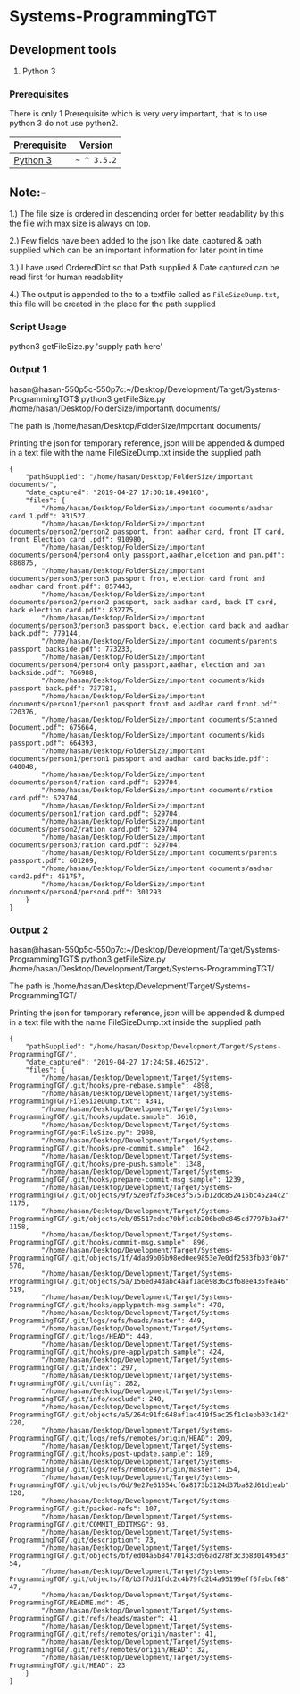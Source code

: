 # Systems-ProgrammingTGT


## Development tools

1. Python 3


### Prerequisites

There is only 1 Prerequisite which is very very important, that is to use python 3 do not use python2.


| Prerequisite                                                           |  Version  |
| -----------------------------------------------------------------------|-----------|
| [Python 3](https://www.python.org/ftp/python/3.7.3/Python-3.7.3.tar.xz)|`~ ^ 3.5.2`|


## Note:-

1.) The file size is ordered in descending order for better readability by this the file with max size is always on top.

2.) Few fields have been added to the json like date_captured & path supplied which can be an important information for later point in time

3.) I have used OrderedDict so that Path supplied & Date captured can be read first for human readability 

4.) The output is appended to the to a textfile called as `FileSizeDump.txt`, this file will be created in the place for the path supplied

### Script Usage
python3 getFileSize.py 'supply path here'


### Output 1


hasan@hasan-550p5c-550p7c:~/Desktop/Development/Target/Systems-ProgrammingTGT$ python3 getFileSize.py /home/hasan/Desktop/FolderSize/important\ documents/

The path is  /home/hasan/Desktop/FolderSize/important documents/

Printing the json for temporary reference, json will be appended & dumped in a text file with the name FileSizeDump.txt inside the supplied path

```
{
    "pathSupplied": "/home/hasan/Desktop/FolderSize/important documents/",
    "date_captured": "2019-04-27 17:30:18.490180",
    "files": {
        "/home/hasan/Desktop/FolderSize/important documents/aadhar card 1.pdf": 931527,
        "/home/hasan/Desktop/FolderSize/important documents/person2/person2 passport, front aadhar card, front IT card, front Election card .pdf": 910980,
        "/home/hasan/Desktop/FolderSize/important documents/person4/person4 only passport,aadhar,elcetion and pan.pdf": 886875,
        "/home/hasan/Desktop/FolderSize/important documents/person3/person3 passport fron, election card front and aadhar card front.pdf": 857443,
        "/home/hasan/Desktop/FolderSize/important documents/person2/person2 passport, back aadhar card, back IT card, back election card.pdf": 832775,
        "/home/hasan/Desktop/FolderSize/important documents/person3/person3 passport back, election card back and aadhar back.pdf": 779144,
        "/home/hasan/Desktop/FolderSize/important documents/parents passport backside.pdf": 773233,
        "/home/hasan/Desktop/FolderSize/important documents/person4/person4 only passport,aadhar, election and pan backside.pdf": 766988,
        "/home/hasan/Desktop/FolderSize/important documents/kids passport back.pdf": 737781,
        "/home/hasan/Desktop/FolderSize/important documents/person1/person1 passport front and aadhar card front.pdf": 720376,
        "/home/hasan/Desktop/FolderSize/important documents/Scanned Document.pdf": 675664,
        "/home/hasan/Desktop/FolderSize/important documents/kids passport.pdf": 664393,
        "/home/hasan/Desktop/FolderSize/important documents/person1/person1 passport and aadhar card backside.pdf": 640048,
        "/home/hasan/Desktop/FolderSize/important documents/person4/ration card.pdf": 629704,
        "/home/hasan/Desktop/FolderSize/important documents/ration card.pdf": 629704,
        "/home/hasan/Desktop/FolderSize/important documents/person1/ration card.pdf": 629704,
        "/home/hasan/Desktop/FolderSize/important documents/person2/ration card.pdf": 629704,
        "/home/hasan/Desktop/FolderSize/important documents/person3/ration card.pdf": 629704,
        "/home/hasan/Desktop/FolderSize/important documents/parents passport.pdf": 601209,
        "/home/hasan/Desktop/FolderSize/important documents/aadhar card2.pdf": 461757,
        "/home/hasan/Desktop/FolderSize/important documents/person4/person4.pdf": 301293
    }
}
```


### Output 2

hasan@hasan-550p5c-550p7c:~/Desktop/Development/Target/Systems-ProgrammingTGT$ python3 getFileSize.py /home/hasan/Desktop/Development/Target/Systems-ProgrammingTGT/

The path is  /home/hasan/Desktop/Development/Target/Systems-ProgrammingTGT/

Printing the json for temporary reference, json will be appended & dumped in a text file with the name FileSizeDump.txt inside the supplied path

```
{
    "pathSupplied": "/home/hasan/Desktop/Development/Target/Systems-ProgrammingTGT/",
    "date_captured": "2019-04-27 17:24:58.462572",
    "files": {
        "/home/hasan/Desktop/Development/Target/Systems-ProgrammingTGT/.git/hooks/pre-rebase.sample": 4898,
        "/home/hasan/Desktop/Development/Target/Systems-ProgrammingTGT/FileSizeDump.txt": 4341,
        "/home/hasan/Desktop/Development/Target/Systems-ProgrammingTGT/.git/hooks/update.sample": 3610,
        "/home/hasan/Desktop/Development/Target/Systems-ProgrammingTGT/getFileSize.py": 2908,
        "/home/hasan/Desktop/Development/Target/Systems-ProgrammingTGT/.git/hooks/pre-commit.sample": 1642,
        "/home/hasan/Desktop/Development/Target/Systems-ProgrammingTGT/.git/hooks/pre-push.sample": 1348,
        "/home/hasan/Desktop/Development/Target/Systems-ProgrammingTGT/.git/hooks/prepare-commit-msg.sample": 1239,
        "/home/hasan/Desktop/Development/Target/Systems-ProgrammingTGT/.git/objects/9f/52e0f2f636ce3f5757b12dc852415bc452a4c2": 1175,
        "/home/hasan/Desktop/Development/Target/Systems-ProgrammingTGT/.git/objects/eb/05517edec70bf1cab206be0c845cd7797b3ad7": 1158,
        "/home/hasan/Desktop/Development/Target/Systems-ProgrammingTGT/.git/hooks/commit-msg.sample": 896,
        "/home/hasan/Desktop/Development/Target/Systems-ProgrammingTGT/.git/objects/1f/4dad9b06b98ed0ee9853e7e0df2583fb03f0b7": 570,
        "/home/hasan/Desktop/Development/Target/Systems-ProgrammingTGT/.git/objects/5a/156ed94dabc4aaf1ade9836c3f68ee436fea46": 519,
        "/home/hasan/Desktop/Development/Target/Systems-ProgrammingTGT/.git/hooks/applypatch-msg.sample": 478,
        "/home/hasan/Desktop/Development/Target/Systems-ProgrammingTGT/.git/logs/refs/heads/master": 449,
        "/home/hasan/Desktop/Development/Target/Systems-ProgrammingTGT/.git/logs/HEAD": 449,
        "/home/hasan/Desktop/Development/Target/Systems-ProgrammingTGT/.git/hooks/pre-applypatch.sample": 424,
        "/home/hasan/Desktop/Development/Target/Systems-ProgrammingTGT/.git/index": 297,
        "/home/hasan/Desktop/Development/Target/Systems-ProgrammingTGT/.git/config": 282,
        "/home/hasan/Desktop/Development/Target/Systems-ProgrammingTGT/.git/info/exclude": 240,
        "/home/hasan/Desktop/Development/Target/Systems-ProgrammingTGT/.git/objects/a5/264c91fc648af1ac419f5ac25f1c1ebb03c1d2": 220,
        "/home/hasan/Desktop/Development/Target/Systems-ProgrammingTGT/.git/logs/refs/remotes/origin/HEAD": 209,
        "/home/hasan/Desktop/Development/Target/Systems-ProgrammingTGT/.git/hooks/post-update.sample": 189,
        "/home/hasan/Desktop/Development/Target/Systems-ProgrammingTGT/.git/logs/refs/remotes/origin/master": 154,
        "/home/hasan/Desktop/Development/Target/Systems-ProgrammingTGT/.git/objects/6d/9e27e61654cf6a8173b3124d37ba82d61d1eab": 128,
        "/home/hasan/Desktop/Development/Target/Systems-ProgrammingTGT/.git/packed-refs": 107,
        "/home/hasan/Desktop/Development/Target/Systems-ProgrammingTGT/.git/COMMIT_EDITMSG": 93,
        "/home/hasan/Desktop/Development/Target/Systems-ProgrammingTGT/.git/description": 73,
        "/home/hasan/Desktop/Development/Target/Systems-ProgrammingTGT/.git/objects/bf/ed04a5b847701433d96ad278f3c3b8301495d3": 54,
        "/home/hasan/Desktop/Development/Target/Systems-ProgrammingTGT/.git/objects/f8/b3f7dd1fdc2c4b79fd2b4a95199eff6febcf68": 47,
        "/home/hasan/Desktop/Development/Target/Systems-ProgrammingTGT/README.md": 45,
        "/home/hasan/Desktop/Development/Target/Systems-ProgrammingTGT/.git/refs/heads/master": 41,
        "/home/hasan/Desktop/Development/Target/Systems-ProgrammingTGT/.git/refs/remotes/origin/master": 41,
        "/home/hasan/Desktop/Development/Target/Systems-ProgrammingTGT/.git/refs/remotes/origin/HEAD": 32,
        "/home/hasan/Desktop/Development/Target/Systems-ProgrammingTGT/.git/HEAD": 23
    }
}
```
